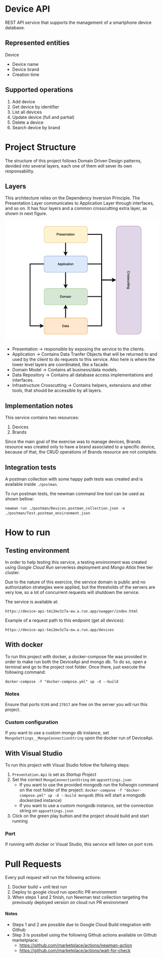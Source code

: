 # Device API

REST API service that supports the management of a smartphone device database.

## Represented entities

Device

- Device name
- Device brand
- Creation time

## Supported operations

1. Add device
2. Get device by identifier
3. List all devices
4. Update device (full and partial)
5. Delete a device
6. Search device by brand

# Project Structure

The structure of this project follows Domain Driven Design patterns, devided into several layers, each one of them will sever its own responsability.

## Layers

This architecture relies on the Dependency Inversion Principle. The Presentation Layer communicates to Application Layer through interfaces, and so on.
It has four layers and a common crosscutting extra layer, as shown in next figure.

![dependency-layer-diagram](https://github.com/joaonunogomes/device-api/blob/main/documentation/dependency-layer-diagram.png)

- Presentation -> responsible by exposing the service to the clients.
- Application -> Contains Data Tranfer Objects that will be returned to and used by the client to do requests to this service. Also here is where the lower level layers are coordinated, like a facade.
- Domain Model -> Contains all business/data models.
- Data Repository -> Contains all database access implementations and interfaces.
- Infrastructure Crosscutting -> Contains helpers, extensions and other tools, that should be accessible by all layers.

## Implementation notes

This service contains two resources:

1. Devices
2. Brands

Since the main goal of the exercise was to manage devices, Brands resource was created only to have a brand associated to a specific device, because of that, the CRUD operations of Brands resource are not complete.

## Integration tests

A postman collection with some happy path tests was created and is available inside `./postman`.

To run postman tests, the newman command line tool can be used as shown bellow:

```
newman run ./postman/Devices.postman_collection.json -e ./postman/Test.postman_environment.json
```

# How to run

## Testing environment

In order to help testing this service, a testing environment was created using _Google Cloud Run_ serverless deployment and _Mongo Atlas_ free tier cluster.

Due to the nature of this exercice, the service domain is public and no authorization strategies were applied, but the thresholds of the servers are very low, so a lot of concurrent requests will shutdown the service.

The service is available at:

```
https://device-api-tmi2mv3z7a-ew.a.run.app/swagger/index.html
```

Example of a request path to this endpoint (get all devices):

```
https://device-api-tmi2mv3z7a-ew.a.run.app/devices
```

## With docker

To run this project with docker, a docker-compose file was provided in order to make run both the DeviceApi and mongo db.
To do so, open a terminal and go to the project root folder. Once there, just execute the following command:

```
docker-compose -f "docker-compose.yml" up -d --build
```

### **Notes**

Ensure that ports `9199` and `27017` are free on the server you will run this project.

### Custom configuration

If you want to use a custom mongo db instance, set `MongoSettings__MongoConnectionString` upon the docker run of DeviceApi.

## With Visual Studio

To run this project with Visual Studio follow the follwing steps:

1.  `Presentation.Api` is set as _Startup Project_
2.  Set the correct `MongoConnectionString` on `appsettings.json`
    - If you want to use the provided mongodb run the follwogin command on the root folder of the project: `docker-compose -f "docker-compose.yml" up -d --build mongodb` (this will start a mongodb dockerized instance)
    - If you want to use a custom mongodb instance, set the connection string on `appsettings.json`
3.  Click on the green play button and the project should build and start running

### **Port**

If running with docker or Visual Studio, this service will listen on port `9199`.

# Pull Requests

Every pull request will run the following actions:

1. Docker build + unit test run
2. Deploy to google cloud run specific PR environment
3. When steps 1 and 2 finish, run Newman test collection targeting the previously deployed version on cloud run PR environment

#### **Notes**

- Steps 1 and 2 are possible due to Google Cloud Build integration with Github
- Step 3 is possibel using the following Github actions available on Github marketplace:
  - https://github.com/marketplace/actions/newman-action
  - https://github.com/marketplace/actions/wait-for-check

